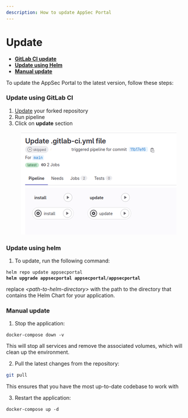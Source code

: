 ```yaml
---
description: How to update AppSec Portal
---
```


# Update

* [**GitLab CI update**](update.md#option-1.-update-using-gitlab-ci)
* [**Update using Helm**](update.md#update-using-helm)
* [**Manual update**](update.md#option-2.-manual-update)



To update the AppSec Portal to the latest version, follow these steps:

### Update using GitLab CI

1. [Update](https://docs.gitlab.com/ee/user/project/repository/mirror/index.html) your forked repository
2. Run pipeline
3. Click on **update** section

<figure><img src="../../.gitbook/assets/pipeline.png" alt=""><figcaption></figcaption></figure>

### Update using helm <a href="#update-using-helm" id="update-using-helm"></a>

1. To update, run the following command:

<pre><code>helm repo update appsecportal
<strong>helm upgrade appsecportal appsecportal/appsecportal
</strong></code></pre>

replace _\<path-to-helm-directory>_ with the path to the directory that contains the Helm Chart for your application.&#x20;

### **Manual update**

1. Stop the application:

```
docker-compose down -v
```

This will stop all services and remove the associated volumes, which will clean up the environment.

2. Pull the latest changes from the repository:

```bash
git pull
```

This ensures that you have the most up-to-date codebase to work with

3. Restart the application:

```
docker-compose up -d
```

